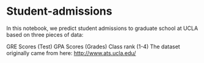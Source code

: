 # Student-admissions
In this notebook, we predict student admissions to graduate school at UCLA based on three pieces of data:

GRE Scores (Test)
GPA Scores (Grades)
Class rank (1-4)
The dataset originally came from here: http://www.ats.ucla.edu/
